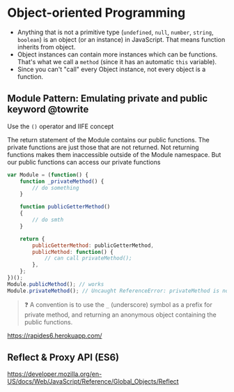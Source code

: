 # Object-oriented Programming



* Anything that is not a primitive type (`undefined`, `null`, `number`, `string`, `boolean`) is an object (or an instance) in JavaScript. That means function inherits from object.
* Object instances can contain more instances which can be functions. That's what we call a `method` (since it has an automatic `this` variable).
* Since you can't "call" every Object instance, not every object is a function.

## Module Pattern: Emulating private and public keyword @towrite
Use the `()` operator and IIFE concept

The return statement of the Module contains our public functions. The private functions are just those that are not returned. Not returning functions makes them inaccessible outside of the Module namespace. But our public functions can access our private functions

```js
var Module = (function() {
    function _privateMethod() {
        // do something
    }

    function publicGetterMethod()
    {
        // do smth
    }

    return {
        publicGetterMethod: publicGetterMethod,
        publicMethod: function() {
            // can call privateMethod();
        },
    };
})();
Module.publicMethod(); // works
Module.privateMethod(); // Uncaught ReferenceError: privateMethod is not defined
```

> ❓ A convention is to use the `_` (underscore) symbol as a prefix for private method, and returning an anonymous object containing the public functions.



https://rapides6.herokuapp.com/

## Reflect & Proxy API (ES6)
https://developer.mozilla.org/en-US/docs/Web/JavaScript/Reference/Global_Objects/Reflect